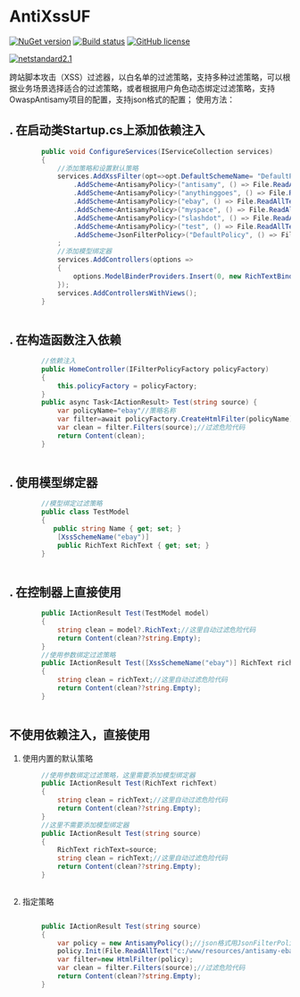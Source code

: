 AntiXssUF
=========

[![NuGet version](https://badge.fury.io/nu/AntiXssUF.svg)](https://badge.fury.io/nu/AntiXssUF) [![Build status](https://ci.appveyor.com/api/projects/status/9nsqv2f81gcnwndg?svg=true)](https://ci.appveyor.com/project/JacksonBruce/antixssuf) [![GitHub license](https://img.shields.io/github/license/JacksonBruce/AntiXssUF)](https://github.com/JacksonBruce/AntiXssUF/blob/master/LICENSE)

[![netstandard2.1](https://img.shields.io/badge/netstandard-2.1-brightgreen)](https://img.shields.io/badge/netstandard-2.1-brightgreen) 

跨站脚本攻击（XSS）过滤器，以白名单的过滤策略，支持多种过滤策略，可以根据业务场景选择适合的过滤策略，或者根据用户角色动态绑定过滤策略，支持OwaspAntisamy项目的配置，支持json格式的配置；
使用方法：

. 在启动类Startup.cs上添加依赖注入
---------------------------------  

```C#
        public void ConfigureServices(IServiceCollection services)
        {
            //添加策略和设置默认策略
            services.AddXssFilter(opt=>opt.DefaultSchemeName= "DefaultPolicy")
                .AddScheme<AntisamyPolicy>("antisamy", () => File.ReadAllTextAsync(Path.Combine(HostEnvironment.ContentRootPath, "resources/antisamy.xml")))
                .AddScheme<AntisamyPolicy>("anythinggoes", () => File.ReadAllTextAsync(Path.Combine(HostEnvironment.ContentRootPath, "resources/antisamy-anythinggoes.xml")))
                .AddScheme<AntisamyPolicy>("ebay", () => File.ReadAllTextAsync(Path.Combine(HostEnvironment.ContentRootPath, "resources/antisamy-ebay.xml")))
                .AddScheme<AntisamyPolicy>("myspace", () => File.ReadAllTextAsync(Path.Combine(HostEnvironment.ContentRootPath, "resources/antisamy-myspace.xml")))
                .AddScheme<AntisamyPolicy>("slashdot", () => File.ReadAllTextAsync(Path.Combine(HostEnvironment.ContentRootPath, "resources/antisamy-slashdot.xml")))
                .AddScheme<AntisamyPolicy>("test", () => File.ReadAllTextAsync(Path.Combine(HostEnvironment.ContentRootPath, "resources/antisamy-test.xml")))
                .AddScheme<JsonFilterPolicy>("DefaultPolicy", () => File.ReadAllTextAsync(Path.Combine(HostEnvironment.ContentRootPath, "resources/DefaultPolicy.json")));
            ;
            //添加模型绑定器
            services.AddControllers(options =>
            {
                options.ModelBinderProviders.Insert(0, new RichTextBinderProvider());
            });
            services.AddControllersWithViews();
        }
        
```
        
. 在构造函数注入依赖
-------------------     

```C#
        //依赖注入
        public HomeController(IFilterPolicyFactory policyFactory)
        {
            this.policyFactory = policyFactory;
        }
        public async Task<IActionResult> Test(string source) {
            var policyName="ebay"//策略名称
            var filter=await policyFactory.CreateHtmlFilter(policyName);//创建过滤器
            var clean = filter.Filters(source);//过滤危险代码
            return Content(clean);
        }
        
```

. 使用模型绑定器
---------------

```C#
        //模型绑定过滤策略
        public class TestModel
        {
           public string Name { get; set; }
            [XssSchemeName("ebay")]
            public RichText RichText { get; set; }
        }        
        
```

. 在控制器上直接使用
-------------------

```C#
        public IActionResult Test(TestModel model)
        {
            string clean = model?.RichText;//这里自动过滤危险代码
            return Content(clean??string.Empty);
        }
        //使用参数绑定过滤策略
        public IActionResult Test([XssSchemeName("ebay")] RichText richText)
        {
            string clean = richText;//这里自动过滤危险代码
            return Content(clean??string.Empty);
        }
        
```

不使用依赖注入，直接使用
----------------------

1. 使用内置的默认策略

```C#
        //使用参数绑定过滤策略，这里需要添加模型绑定器
        public IActionResult Test(RichText richText)
        {
            string clean = richText;//这里自动过滤危险代码
            return Content(clean??string.Empty);
        }
        //这里不需要添加模型绑定器
        public IActionResult Test(string source)
        {
            RichText richText=source;
            string clean = richText;//这里自动过滤危险代码
            return Content(clean??string.Empty);
        }
        
```
2. 指定策略

```C#

        public IActionResult Test(string source)
        {
            var policy = new AntisamyPolicy();//json格式用JsonFilterPolicy类
            policy.Init(File.ReadAllText("c:/www/resources/antisamy-ebay.xml"),"ebay");
            var filter=new HtmlFilter(policy);
            var clean = filter.Filters(source);//过滤危险代码
            return Content(clean??string.Empty);
        }
        
```
        
